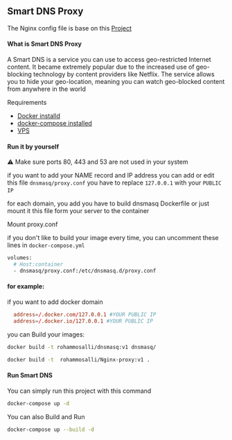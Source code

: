 ## Smart DNS Proxy 


The Nginx config file is base on this [Project](https://github.com/mosajjal/byosh) 

#### What is Smart DNS Proxy 
A Smart DNS is a service you can use to access geo-restricted Internet content. It became extremely popular due to the increased use of geo-blocking technology by content providers like Netflix. The service allows you to hide your geo-location, meaning you can watch geo-blocked content from anywhere in the world

Requirements
- [Docker installd](https://docs.docker.com/engine/install/ubuntu/) 
- [docker-compose installed](https://docs.docker.com/compose/install/)
- [VPS](https://www.digitalocean.com/products/droplets/) 

#### Run it by yourself 
:warning: Make sure ports 80, 443 and 53 are not used in your system

 
if you want to add your NAME record and IP address you can add or edit this file ```dnsmasq/proxy.conf``` you have to replace ```127.0.0.1``` with your ```PUBLIC IP‍ ```‍

for each domain, you add you have to build dnsmasq Dockerfile or just mount it this file form your server to the container


Mount proxy.conf 

if you don't like to build your image every time, you can uncomment these lines in ```docker-compose.yml``` 

```Dockerfile
volumes:
  # Host:container
  - dnsmasq/proxy.conf:/etc/dnsmasq.d/proxy.conf
```

#### for example: 
  if you want to add docker domain 

```conf
  address=/.docker.com/127.0.0.1 #YOUR PUBLIC IP‍
  address=/.docker.io/127.0.0.1 #YOUR PUBLIC IP‍
```

you can Build your images:

```bash
docker build -t rohammosalli/dnsmasq:v1 dnsmasq/

docker build -t  rohammosalli/Nginx-proxy:v1 .
```

#### Run Smart DNS
You can simply run this project with this command 

```bash
docker-compose up -d
```

You can also Build and Run 

```bash
docker-compose up --build -d 
```
